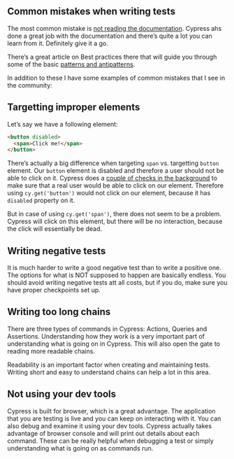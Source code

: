 ## Common mistakes when writing tests

The most common mistake is [not reading the documentation](https://docs.cypress.io). Cypress ahs done a great job with the documentation and there’s quite a lot you can learn from it. Definitely give it a go. 

There’s a great article on Best practices there that will guide you through some of the basic [patterns and antipatterns](https://docs.cypress.io/guides/references/best-practices).

In addition to these I have some examples of common mistakes that I see in the community:

## Targetting improper elements
Let’s say we have a following element:

```html
<button disabled>
  <span>Click me!</span>
</button>
```

There’s actually a big difference when targeting `span` vs. targetting `button` element. Our `button` element is disabled and therefore a user should not be able to click on it. Cypress does a [couple of checks in the background](https://docs.cypress.io/guides/core-concepts/interacting-with-elements#Actionability) to make sure that a real user would be able to click on our element. Therefore using `cy.get('button')` would not click on our element, because it has `disabled` property on it.

But in case of using `cy.get('span')`, there does not seem to be a problem. Cypress will click on this element, but there will be no interaction, because the click will essentially be dead.

## Writing negative tests
It is much harder to write a good negative test than to write a positive one. The options for what is NOT supposed to happen are basically endless. You should avoid writing negative tests att all costs, but if you do, make sure you have proper checkpoints set up.

## Writing too long chains
There are three types of commands in Cypress: Actions, Queries and Assertions. Understanding how they work is a very important part of understanding what is going on in Cypress. This will also open the gate to reading more readable chains.

Readability is an important factor when creating and maintaining tests. Writing short and easy to understand chains can help a lot in this area.

## Not using your dev tools
Cypress is built for browser, which is a great advantage. The application that you are testing is live and you can keep on interacting with it. You can also debug and examine it using your dev tools. Cypress actually takes advantage of browser console and will print out details about each command. These can be really helpful when debugging a test or simply understanding what is going on as commands run.